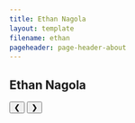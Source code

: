 ```yaml
---
title: Ethan Nagola
layout: template
filename: ethan
pageheader: page-header-about
--- 
```

 <title>W3.CSS</title>
<meta name="viewport" content="width=device-width, initial-scale=1">
<link rel="stylesheet" href="https://www.w3schools.com/w3css/4/w3.css">
<style>
.mySlides {display:none;}
</style>
<body>

<h2 style="color: 7FFFD4">Ethan Nagola</h2>

<div class="w3-content w3-display-container">
  <img class="mySlides" src="Photos/EthanPic.jpeg" style="width:400;height:500;">
 <p class="mySlides" style="width:100%">I graduated from UCSD with a Major in Computer Science
     and Minor in Cognitive sciences after 3 years in June of 2021.
     I am currently working on graduating as a Masters of Sciences
     with a specialization in Artificial Intelligence by June 2022</p>
  <img class="mySlides" src="img_mountains.jpg" style="width:100%">
  <img class="mySlides" src="img_forest.jpg" style="width:100%">

  <button class="w3-button w3-black w3-display-left" onclick="plusDivs(-1)">&#10094;</button>
  <button class="w3-button w3-black w3-display-right" onclick="plusDivs(1)">&#10095;</button>
</div>

<script>
var slideIndex = 1;
showDivs(slideIndex);

function plusDivs(n) {
  showDivs(slideIndex += n);
}

function showDivs(n) {
  var i;
  var x = document.getElementsByClassName("mySlides");
  if (n > x.length) {slideIndex = 1}
  if (n < 1) {slideIndex = x.length}
  for (i = 0; i < x.length; i++) {
    x[i].style.display = "none";  
  }
  x[slideIndex-1].style.display = "block";  
}
</script>

</body>
 



<!-- <div class="row">
  <div class="column" style="background-color:#aaa;">
    <b style="font-size:30px">Ethan Nagola</b>
    <img src="Photos/EthanPic.jpeg" width="400" height="500">
  </div>
  <div class="column" style="background-color:#bbb;">
     <b style="font-size:30px">About Me</b>
 
    <p> I graduated from UCSD with a Major in Computer Science
     and Minor in Cognitive sciences after 3 years in June of 2021.
     I am currently working on graduating as a Masters of Sciences
     with a specialization in Artificial Intelligence by June 2022.</p>
  </div>
</div> -->
